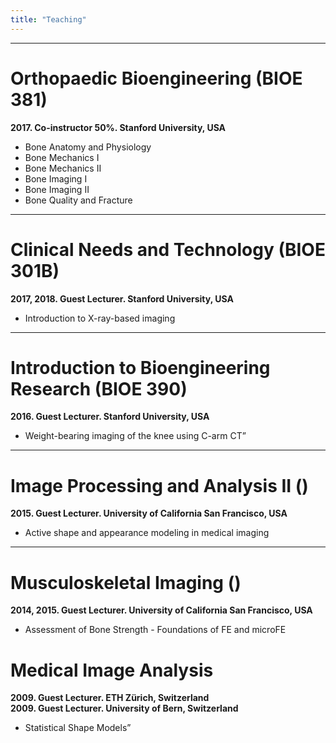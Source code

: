 ```yaml
--- 
title: "Teaching"
---
```



---


# Orthopaedic Bioengineering (BIOE 381) 
**2017. Co-instructor 50%. Stanford University, USA**

* Bone Anatomy and Physiology  
* Bone Mechanics I  
* Bone Mechanics II  
* Bone Imaging I  
* Bone Imaging II  
* Bone Quality and Fracture


---

# Clinical Needs and Technology (BIOE 301B)
**2017, 2018. Guest Lecturer. Stanford University, USA**

* Introduction to X-ray-based imaging


---


# Introduction to Bioengineering Research (BIOE 390)
**2016. Guest Lecturer. Stanford University, USA**

* Weight-bearing imaging of the knee using C-arm CT”

---

# Image Processing and Analysis II ()
**2015.	Guest Lecturer. University of California San Francisco, USA**

* Active shape and appearance modeling in medical imaging

---

# Musculoskeletal Imaging ()
**2014, 2015. Guest Lecturer. University of California San Francisco, USA**

* Assessment of Bone Strength - Foundations of FE and microFE

# Medical Image Analysis
**2009. Guest Lecturer. ETH Zürich, Switzerland**  
**2009. Guest Lecturer. University of Bern, Switzerland**

* Statistical Shape Models”
